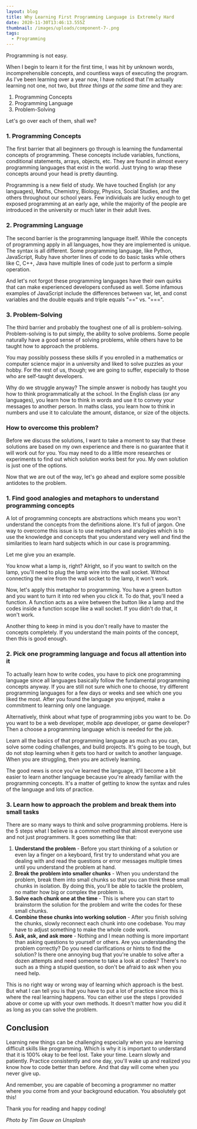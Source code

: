 ```yaml
---
layout: blog
title: Why Learning First Programming Language is Extremely Hard
date: 2020-11-30T13:46:13.555Z
thumbnail: /images/uploads/component-7-.png
tags:
  - Programming
---
```

Programming is not easy.

When I begin to learn it for the first time, I was hit by unknown words, incomprehensible concepts, and countless ways of executing the program. As I've been learning over a year now, I have noticed that I'm actually learning not one, not two, but *three things at the same time* and they are:

1. Programming Concepts
2. Programming Language
3. Problem-Solving

Let's go over each of them, shall we?

### 1. Programming Concepts

The first barrier that all beginners go through is learning the fundamental concepts of programming. These concepts include variables, functions, conditional statements, arrays, objects, etc. They are found in almost every programming languages that exist in the world. Just trying to wrap these concepts around your head is pretty daunting.

Programming is a new field of study. We have touched English (or any languages), Maths, Chemistry, Biology, Physics, Social Studies, and the others throughout our school years. Few individuals are lucky enough to get exposed programming at an early age, while the majority of the people are introduced in the university or much later in their adult lives.

### 2. Programming Language

The second barrier is the programming language itself. While the concepts of programming apply in all languages, how they are implemented is unique. The syntax is all different. Some programming language, like Python, JavaScript, Ruby have shorter lines of code to do basic tasks while others like C, C++, Java have multiple lines of code just to perform a simple operation.

And let's not forgot these programming languages have their own quirks that can make experienced developers confused as well. Some infamous examples of JavaScript include the differences between var, let, and const variables and the double equals and triple equals "==" vs. "===".

### 3. Problem-Solving
The third barrier and probably the toughest one of all is problem-solving. Problem-solving is to put simply, the ability to solve problems. Some people naturally have a good sense of solving problems, while others have to be taught how to approach the problems. 

You may possibly possess these skills if you enrolled in a mathematics or computer science major in a university and liked to solve puzzles as your hobby. For the rest of us, though; we are going to suffer, especially to those who are self-taught developers.

Why do we struggle anyway? The simple answer is nobody has taught you how to think programmatically at the school. In the English class (or any languages), you learn how to think in words and use it to convey your messages to another person. In maths class, you learn how to think in numbers and use it to calculate the amount, distance, or size of the objects.

### How to overcome this problem?

Before we discuss the solutions, I want to take a moment to say that these solutions are based on my own experience and there is no guarantee that it will work out for you. You may need to do a little more researches or experiments to find out which solution works best for you. My own solution is just one of the options.

Now that we are out of the way, let's go ahead and explore some possible antidotes to the problem.

### 1. Find good analogies and metaphors to understand programming concepts

A lot of programming concepts are abstractions which means you won't understand the concepts from the definitions alone. It's full of jargon. One way to overcome this issue is to use metaphors and analogies which is to use the knowledge and concepts that you understand very well and find the similarities to learn hard subjects which in our case is programming.

Let me give you an example.

You know what a lamp is, right? Alright, so if you want to switch on the lamp, you'll need to plug the lamp wire into the wall socket. Without connecting the wire from the wall socket to the lamp, it won't work.

Now, let's apply this metaphor to programming. You have a green button and you want to turn it into red when you click it. To do that, you'll need a function. A function acts as a wire between the button like a lamp and the codes inside a function scope like a wall socket. If you didn't do that, it won't work.

Another thing to keep in mind is you don't really have to master the concepts completely. If you understand the main points of the concept, then this is good enough.

### 2. Pick one programming language and focus all attention into it

To actually learn how to write codes, you have to pick one programming language since all languages basically follow the fundamental programming concepts anyway. If you are still not sure which one to choose, try different programming languages for a few days or weeks and see which one you liked the most. After you found the language you enjoyed, make a commitment to learning only one language. 

Alternatively, think about what type of programming jobs you want to be. Do you want to be a web developer, mobile app developer, or game developer? Then a choose a programming language which is needed for the job.

Learn all the basics of that programming language as much as you can, solve some coding challenges, and build projects. It's going to be tough, but do not stop learning when it gets too hard or switch to another language. When you are struggling, then you are actively learning.

The good news is once you've learned the language, it'll become a bit easier to learn another language because you're already familiar with the programming concepts. It's a matter of getting to know the syntax and rules of the language and lots of practice.

### 3. Learn how to approach the problem and break them into small tasks

There are so many ways to think and solve programming problems. Here is the 5 steps what I believe is a common method that almost everyone use and not just programmers. It goes something like that:

1. **Understand the problem** - Before you start thinking of a solution or even lay a finger on a keyboard, first try to understand what you are dealing with and read the questions or error messages multiple times until you understand the problem at hand.
2. **Break the problem into smaller chunks** - When you understand the problem, break them into small chunks so that you can think these small chunks in isolation. By doing this, you'll be able to tackle the problem, no matter how big or complex the problem is.
3. **Solve each chunk one at the time** - This is where you can start to brainstorm the solution for the problem and write the codes for these small chunks.
4. **Combine these chunks into working solution** - After you finish solving the chunks, slowly reconnect each chunk into one codebase. You may have to adjust something to make the whole code work.
5. **Ask, ask, and ask more** - Nothing and I mean nothing is more important than asking questions to yourself or others. Are you understanding the problem correctly? Do you need clarifications or hints to find the solution? Is there one annoying bug that you're unable to solve after a dozen attempts and need someone to take a look at codes? There's no such as a thing a stupid question, so don't be afraid to ask when you need help.

This is no right way or wrong way of learning which approach is the best. But what I can tell you is that you have to put a lot of practice since this is where the real learning happens. You can either use the steps I provided above or come up with your own methods. It doesn't matter how you did it as long as you can solve the problem.
 
## Conclusion

Learning new things can be challenging especially when you are learning difficult skills like programming. Which is why it is important to understand that it is 100% okay to be feel lost. Take your time. Learn slowly and patiently. Practice consistently and one day, you'll wake up and realized you know how to code better than before. And that day will come when you never give up.

And remember, you are capable of becoming a programmer no matter where you come from and your background education. You absolutely got this!

Thank you for reading and happy coding!

*Photo by Tim Gouw on Unsplash*